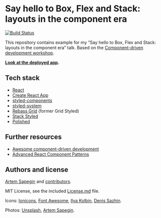 # Say hello to Box, Flex and Stack: layouts in the component era

[![Build Status](https://travis-ci.org/sapegin/hello-box-flex-stack.svg)](https://travis-ci.org/sapegin/hello-box-flex-stack)

This repository contains example for my “Say hello to Box, Flex and Stack: layouts in the component era” talk. Based on the [Component-driven development workshop](https://github.com/component-driven/component-driven-development).

<!-- See slides (TODO) and video (TODO). -->

**[Look at the deployed app](https://cdds.netlify.com/).**

## Tech stack

- [React](https://reactjs.org/)
- [Create React App](https://github.com/facebook/create-react-app)
- [styled-components](https://www.styled-components.com/)
- [styled-system](https://styled-system.com/)
- [Rebass Grid](https://rebassjs.org/grid/) (former Grid Styled)
- [Stack Styled](https://sapegin.github.io/stack-styled/)
- [Polished](https://polished.js.org/)

## Further resources

- [Awesome component-driven development](https://github.com/component-driven/awesome-list)
- [Advanced React Component Patterns](https://egghead.io/courses/advanced-react-component-patterns)

## Authors and license

[Artem Sapegin](http://sapegin.me) and [contributors](https://github.com/sapegin/hello-box-flex-stack/graphs/contributors).

MIT License, see the included [License.md](License.md) file.

Icons: [Ionicons](https://ionicons.com/), [Font Awesome](https://fontawesome.com/), [Ilya Kolbin](https://thenounproject.com/kolbin.ia/), [Denis Sazhin](https://thenounproject.com/iconka/).

Photos: [Unsplash](https://unsplash.com/), [Artem Sapegin](http://morning.photos/).
